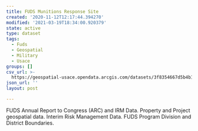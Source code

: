 ```yaml
---
title: FUDS Munitions Response Site
created: '2020-11-12T12:17:44.394270'
modified: '2021-03-19T18:34:00.920379'
state: active
type: dataset
tags:
  - Fuds
  - Geospatial
  - Military
  - Usace
groups: []
csv_url: >-
  https://geospatial-usace.opendata.arcgis.com/datasets/3f8354667d5b4b1b8ad7a6e00c3cf3b1_3.csv?outSR=%7B%22latestWkid%22%3A4326%2C%22wkid%22%3A4326%7D
json_url: ''
layout: post

---
```

FUDS Annual Report to Congress (ARC) and IRM Data. Property and Project geospatial data. Interim Risk Management Data. FUDS Program Division and District Boundaries.
